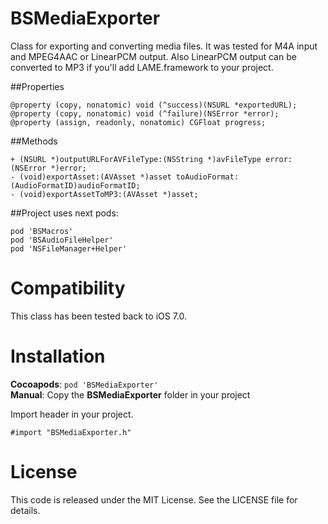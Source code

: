 # BSMediaExporter
Class for exporting and converting media files.
It was tested for M4A input and MPEG4AAC or LinearPCM output.
Also LinearPCM output can be converted to MP3 if you'll add LAME.framework to your project.


##Properties
```objc
@property (copy, nonatomic) void (^success)(NSURL *exportedURL);
@property (copy, nonatomic) void (^failure)(NSError *error);
@property (assign, readonly, nonatomic) CGFloat progress;
```


##Methods
```objc
+ (NSURL *)outputURLForAVFileType:(NSString *)avFileType error:(NSError *)error;
- (void)exportAsset:(AVAsset *)asset toAudioFormat:(AudioFormatID)audioFormatID;
- (void)exportAssetToMP3:(AVAsset *)asset;
```


##Project uses next pods:

```objc
pod 'BSMacros'
pod 'BSAudioFileHelper'
pod 'NSFileManager+Helper'
```


Compatibility
=============

This class has been tested back to iOS 7.0.


Installation
============

__Cocoapods__: `pod 'BSMediaExporter'`<br />
__Manual__: Copy the __BSMediaExporter__ folder in your project<br />

Import header in your project.

    #import "BSMediaExporter.h"

License
=======

This code is released under the MIT License. See the LICENSE file for
details.
